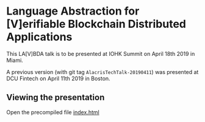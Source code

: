 Language Abstraction for [V]erifiable Blockchain Distributed Applications
=========================================================================

This LA[V]BDA talk is to be presented
at IOHK Summit on April 18th 2019 in Miami.

A previous version (with git tag `AlacrisTechTalk-20190411`)
was presented at DCU Fintech on April 11th 2019 in Boston.

Viewing the presentation
------------------------

Open the precompiled file [index.html](https://alacrisio.github.io/lavbda/)
